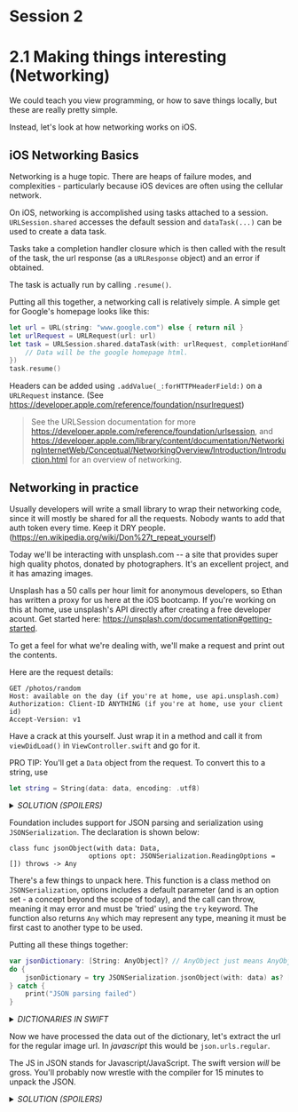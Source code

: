 
# Session 2

# 2.1 Making things interesting (Networking)

We could teach you view programming, or how to save things locally, but these are really pretty simple.

Instead, let's look at how networking works on iOS.

## iOS Networking Basics

Networking is a huge topic. There are heaps of failure modes, and complexities - particularly because iOS devices are often using the cellular network.

On iOS, networking is accomplished using tasks attached to a session. `URLSession.shared` accesses the default session and `dataTask(...)` can be used to create a data task.

Tasks take a completion handler closure which is then called with the result of the task, the url response (as a `URLResponse` object) and an error if obtained.

The task is actually run by calling `.resume()`.

Putting all this together, a networking call is relatively simple. A simple get for Google's homepage looks like this:
```swift
let url = URL(string: "www.google.com") else { return nil }
let urlRequest = URLRequest(url: url)
let task = URLSession.shared.dataTask(with: urlRequest, completionHandler: { data, urlResponse, error in
    // Data will be the google homepage html.
})
task.resume()
```

Headers can be added using `.addValue(_:forHTTPHeaderField:)` on a `URLRequest` instance. (See https://developer.apple.com/reference/foundation/nsurlrequest)

> See the URLSession documentation for more https://developer.apple.com/reference/foundation/urlsession, and  https://developer.apple.com/library/content/documentation/NetworkingInternetWeb/Conceptual/NetworkingOverview/Introduction/Introduction.html for an overview of networking.

## Networking in practice

Usually developers will write a small library to wrap their networking code, since it will mostly be shared for all the requests. Nobody wants to add that auth token every time. Keep it DRY people. (https://en.wikipedia.org/wiki/Don%27t_repeat_yourself)

Today we'll be interacting with unsplash.com -- a site that provides super high quality photos, donated by photographers. It's an excellent project, and it has amazing images.

Unsplash has a 50 calls per hour limit for anonymous developers, so Ethan has written a proxy for us here at the iOS bootcamp. If you're working on this at home, use unsplash's API directly after creating a free developer acount. Get started here: https://unsplash.com/documentation#getting-started.

To get a feel for what we're dealing with, we'll make a request and print out the contents.

Here are the request details:
```
GET /photos/random
Host: available on the day (if you're at home, use api.unsplash.com)
Authorization: Client-ID ANYTHING (if you're at home, use your client id)
Accept-Version: v1
```

Have a crack at this yourself. Just wrap it in a method and call it from `viewDidLoad()` in `ViewController.swift` and go for it.

PRO TIP: You'll get a `Data` object from the request. To convert this to a string, use
```swift
let string = String(data: data, encoding: .utf8)
```

<details>
<summary><em>SOLUTION (SPOILERS)</em></summary><p>
```swift
guard let url = URL(string: "insert-endpoint-here/photos/random") else { return }
var urlRequest = URLRequest(url: url)
urlRequest.addValue("Client-ID ANYTHING", forHTTPHeaderField: "Authorization")
urlRequest.addValue("v1", forHTTPHeaderField: "Accept-Version")

return URLSession.shared.dataTask(with: urlRequest, completionHandler: { data, urlResponse, error in
    print("Data: \(String(describing: String(data: data, encoding: .utf8)))")
    print("URL response: \(String(describing: urlResponse))")
    print("Error: \(String(describing: error))")
})
```
</p></details>

<details>
<summary><em>GUARD...ELSE</em></summary><p>

> Guard is best explained as the else statement only of an if statement. It came about because of if let ... {} pyramids of doom.
>
> NOTE: `if let constant ... {}` creates a constant only available to the inside of the if block.
>
> They looked like this:
> ```swift
if let a = ... {
    if let b = a... {
        if let c = b... {
            if let d = c... {
                // Do something with d
            }
        }
    }
}
```
> The solution was to add an equivalent statement which included the failure case
> ```swift
guard let a = ... else { return }
guard let b = a... else { return }
guard let c = b... else { return }
guard let d = c... else { return }

// Do something with d
```
</p></details>

## Parsing the JSON

Here's example JSON from `/photos/random`.

<details>
<summary><em>JSON</em></summary><p>
```json
HTTP/1.1 200 OK
Content-Type: application/json
Date: Fri, 28 Apr 2017 09:05:51 GMT
Transfer-Encoding: chunked

{
    "categories": [],
    "color": "#10130C",
    "created_at": "2016-11-01T21:47:38-04:00",
    "current_user_collections": [],
    "downloads": 2576,
    "exif": {
        "aperture": "5.0",
        "exposure_time": "1/4000",
        "focal_length": "48",
        "iso": 3200,
        "make": "Nikon",
        "model": "NIKON D5200"
    },
    "height": 4000,
    "id": "Md5vvHf55fk",
    "liked_by_user": false,
    "likes": 33,
    "links": {
        "download": "http://unsplash.com/photos/Md5vvHf55fk/download",
        "download_location": "https://api.unsplash.com/photos/Md5vvHf55fk/download",
        "html": "http://unsplash.com/photos/Md5vvHf55fk",
        "self": "https://api.unsplash.com/photos/Md5vvHf55fk"
    },
    "location": {
        "city": null,
        "country": "United States",
        "name": "Crowders Mountain",
        "position": {
            "latitude": 35.2725727,
            "longitude": -81.2739073
        },
        "title": "Crowders Mountain, United States"
    },
    "slug": null,
    "updated_at": "2017-04-19T10:07:06-04:00",
    "urls": {
        "full": "https://images.unsplash.com/photo-1478051173351-52b9492e9d52?ixlib=rb-0.3.5&q=100&fm=jpg&crop=entropy&cs=tinysrgb&s=9a47b97bc45395f45046a03e929dbc31",
        "raw": "https://images.unsplash.com/photo-1478051173351-52b9492e9d52",
        "regular": "https://images.unsplash.com/photo-1478051173351-52b9492e9d52?ixlib=rb-0.3.5&q=80&fm=jpg&crop=entropy&cs=tinysrgb&w=1080&fit=max&s=c14e5149dde1d6f8533e97db5e688e7a",
        "small": "https://images.unsplash.com/photo-1478051173351-52b9492e9d52?ixlib=rb-0.3.5&q=80&fm=jpg&crop=entropy&cs=tinysrgb&w=400&fit=max&s=65c1abe3339e7bcd6241b8a162383644",
        "thumb": "https://images.unsplash.com/photo-1478051173351-52b9492e9d52?ixlib=rb-0.3.5&q=80&fm=jpg&crop=entropy&cs=tinysrgb&w=200&fit=max&s=c24aa4a2c793b14a2b281bb7c338214a"
    },
    "user": {
        "bio": "",
        "first_name": "Callistus",
        "id": "8pfAUhJHFZQ",
        "last_name": "Ndemo",
        "links": {
            "followers": "https://api.unsplash.com/users/carlis/followers",
            "following": "https://api.unsplash.com/users/carlis/following",
            "html": "http://unsplash.com/@carlis",
            "likes": "https://api.unsplash.com/users/carlis/likes",
            "photos": "https://api.unsplash.com/users/carlis/photos",
            "portfolio": "https://api.unsplash.com/users/carlis/portfolio",
            "self": "https://api.unsplash.com/users/carlis"
        },
        "location": " Asteroid B-612",
        "name": "Callistus Ndemo",
        "portfolio_url": null,
        "profile_image": {
            "large": "https://images.unsplash.com/placeholder-avatars/extra-large.jpg?ixlib=rb-0.3.5&q=80&fm=jpg&crop=faces&cs=tinysrgb&fit=crop&h=128&w=128&s=ee8bbf5fb8d6e43aaaa238feae2fe90d",
            "medium": "https://images.unsplash.com/placeholder-avatars/extra-large.jpg?ixlib=rb-0.3.5&q=80&fm=jpg&crop=faces&cs=tinysrgb&fit=crop&h=64&w=64&s=356bd4b76a3d4eb97d63f45b818dd358",
            "small": "https://images.unsplash.com/placeholder-avatars/extra-large.jpg?ixlib=rb-0.3.5&q=80&fm=jpg&crop=faces&cs=tinysrgb&fit=crop&h=32&w=32&s=0ad68f44c4725d5a3fda019bab9d3edc"
        },
        "total_collections": 5,
        "total_likes": 59,
        "total_photos": 5,
        "updated_at": "2017-04-19T10:07:06-04:00",
        "username": "carlis"
    },
    "views": 202417,
    "width": 6000
}
```
</p></details>

Foundation includes support for JSON parsing and serialization using `JSONSerialization`. The declaration is shown below:
```
class func jsonObject(with data: Data,
                    options opt: JSONSerialization.ReadingOptions = []) throws -> Any
```

There's a few things to unpack here. This function is a class method on `JSONSerialization`, options includes a default parameter (and is an option set - a concept beyond the scope of today), and the call can throw, meaning it may error and must be 'tried' using the `try` keyword. The function also returns `Any` which may represent any type, meaning it must be first cast to another type to be used.

Putting all these things together:
```swift
var jsonDictionary: [String: AnyObject]? // AnyObject just means AnyObject
do {
    jsonDictionary = try JSONSerialization.jsonObject(with: data) as? [String: AnyObject]
} catch {
    print("JSON parsing failed")
}
```

<details>
<summary><em>DICTIONARIES IN SWIFT</em></summary><p>

> `[String: AnyObject]` is a swift dictionary where the key is of type `String` and the value is of type `AnyObject`. A Dictionary is like map in java, or a dict in python. Dictionaries are one of three swift collection types in swift along with `Array` and `Set` (think set theory).
>
> To set an element in a dictionary:
> ```swift
var dictionary: [String: Int]
dictionary["key"] = 42
```
>
> And to access that element:
> ```swift
let value = dictionary["key"] // value is of type Int?
```
> Note that the return type of the call is optional. If the value doesn't exist the result of the subscript is `nil`. This is unlike and `Array` where subscripting out of bounds is an error. In array's case, this is a performance consideration. Dictionaries are much less performant than arrays.
>
> The manual for swift's collection types is here: https://developer.apple.com/library/content/documentation/Swift/Conceptual/Swift_Programming_Language/CollectionTypes.html, and the reference page for swift dictionaries is here: https://developer.apple.com/reference/swift/dictionary

</p></details>

Now we have processed the data out of the dictionary, let's extract the url for the regular image url. In _javascript_ this would be `json.urls.regular`.

The JS in JSON stands for Javascript/JavaScript. The swift version _will_ be gross. You'll probably now wrestle with the compiler for 15 minutes to unpack the JSON.

<details>
<summary><em>SOLUTION (SPOILERS)</em></summary><p>
```swift
guard
    let dictionary = result as? [String: Any],
    let urls = dictionary["urls"] as? [String: String],
    let resourceAddress = urls["regular"]
    else {
        print("Unexpected JSON")
        return
}

print(resourceAddress)
```
</p></details>
